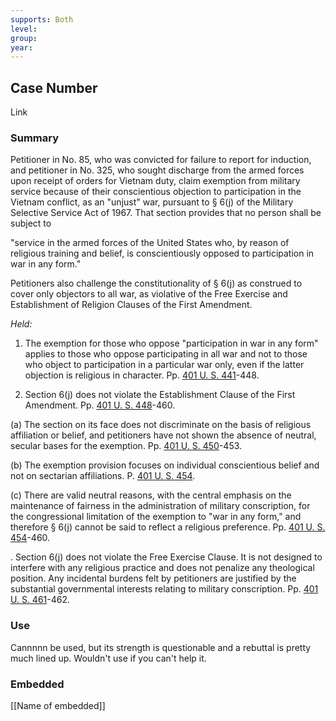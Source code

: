 ```yaml
---
supports: Both
level: 
group: 
year:
---
```

## Case Number

Link

### Summary

Petitioner in No. 85, who was convicted for failure to report for induction, and petitioner in No. 325, who sought discharge from the armed forces upon receipt of orders for Vietnam duty, claim exemption from military service because of their conscientious objection to participation in the Vietnam conflict, as an "unjust" war, pursuant to § 6(j) of the Military Selective Service Act of 1967. That section provides that no person shall be subject to

"service in the armed forces of the United States who, by reason of religious training and belief, is conscientiously opposed to participation in war in any form."

Petitioners also challenge the constitutionality of § 6(j) as construed to cover only objectors to all war, as violative of the Free Exercise and Establishment of Religion Clauses of the First Amendment.

_Held:_

1. The exemption for those who oppose "participation in war in any form" applies to those who oppose participating in all war and not to those who object to participation in a particular war only, even if the latter objection is religious in character. Pp. [401 U. S. 441](https://supreme.justia.com/cases/federal/us/401/437/#441)-448.

2. Section 6(j) does not violate the Establishment Clause of the First Amendment. Pp. [401 U. S. 448](https://supreme.justia.com/cases/federal/us/401/437/#448)-460.

(a) The section on its face does not discriminate on the basis of religious affiliation or belief, and petitioners have not shown the absence of neutral, secular bases for the exemption. Pp. [401 U. S. 450](https://supreme.justia.com/cases/federal/us/401/437/#450)-453.

(b) The exemption provision focuses on individual conscientious belief and not on sectarian affiliations. P. [401 U. S. 454](https://supreme.justia.com/cases/federal/us/401/437/#454).

(c) There are valid neutral reasons, with the central emphasis on the maintenance of fairness in the administration of military conscription, for the congressional limitation of the exemption to "war in any form," and therefore § 6(j) cannot be said to reflect a religious preference. Pp. [401 U. S. 454](https://supreme.justia.com/cases/federal/us/401/437/#454)-460.

. Section 6(j) does not violate the Free Exercise Clause. It is not designed to interfere with any religious practice and does not penalize any theological position. Any incidental burdens felt by petitioners are justified by the substantial governmental interests relating to military conscription. Pp. [401 U. S. 461](https://supreme.justia.com/cases/federal/us/401/437/#461)-462.
### Use

Cannnnn be used, but its strength is questionable and a rebuttal is pretty much lined up. Wouldn't use if you can't help it.

### Embedded

[[Name of embedded]]